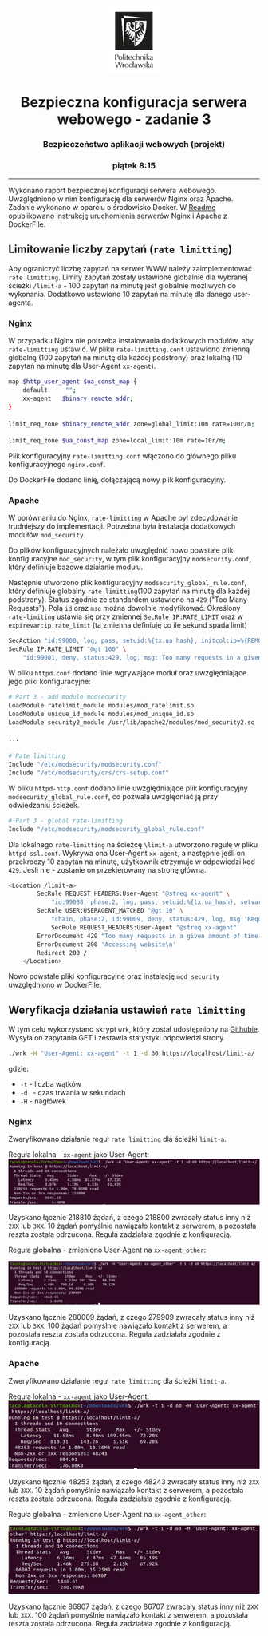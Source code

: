 <p align="center">
    <img width="20%" src="..\Logo\logo-pwr.png">
    <h1 align="center">Bezpieczna konfiguracja serwera webowego - zadanie 3</h1>
    <h3 align="center">Bezpieczeństwo aplikacji webowych (projekt)</h3>
    <h3 align="center">piątek 8:15</h3>
</p>

---

Wykonano raport bezpiecznej konfiguracji serwera webowego. Uwzględniono w nim konfigurację dla serwerów Nginx oraz Apache. Zadanie wykonano w oparciu o środowisko Docker. W [Readme](../Bezpieczna_konfig_serwera/infrastructure/Readme.md) opublikowano instrukcję uruchomienia serwerów Nginx i Apache z DockerFile.

## Limitowanie liczby zapytań (`rate limitting`)

Aby ograniczyć liczbę zapytań na serwer WWW należy zaimplementować `rate limitting`. Limity zapytań zostały ustawione globalnie dla wybranej ścieżki `/limit-a` - 100 zapytań na minutę jest globalnie możliwych do wykonania. Dodatkowo ustawiono 10 zapytań na minutę dla danego user-agenta.

### Nginx

W przypadku Nginx nie potrzeba instalowania dodatkowych modułów, aby `rate-limitting` ustawić. W pliku `rate-limitting.conf` ustawiono zmienną globalną (100 zapytań na minutę dla każdej podstrony) oraz lokalną (10 zapytań na minutę dla User-Agent `xx-agent`).

```bash
map $http_user_agent $ua_const_map {
    default     "";
    xx-agent   $binary_remote_addr;
}

limit_req_zone $binary_remote_addr zone=global_limit:10m rate=100r/m;

limit_req_zone $ua_const_map zone=local_limit:10m rate=10r/m;
```

Plik konfiguracyjny `rate-limitting.conf` włączono do głównego pliku konfiguracyjnego `nginx.conf`.

Do DockerFile dodano linię, dołączającą nowy plik konfiguracyjny.

### Apache

W porównaniu do Nginx, `rate-limitting` w Apache był zdecydowanie trudniejszy do implementacji. Potrzebna była instalacja dodatkowych modułów `mod_security`.

Do plików konfiguracyjnych należało uwzględnić nowo powstałe pliki konfiguracyjne `mod_security`, w tym plik konfiguracyjny `modsecurity.conf`, który definiuje bazowe działanie modułu.

Następnie utworzono plik konfiguracyjny  `modsecurity_global_rule.conf`, który definiuje globalny `rate-limitting`(100 zapytań na minutę dla każdej podstrony). Status zgodnie ze standardem ustawiono na `429` ("Too Many Requests"). Pola `id` oraz `msg` można dowolnie modyfikować. Określony `rate-limiting` ustawia się przy zmiennej `SecRule IP:RATE_LIMIT` oraz w `expirevar:ip.rate_limit` (ta zmienna definiuję co ile sekund spada limit)

```bash
SecAction "id:99000, log, pass, setuid:%{tx.ua_hash}, initcol:ip=%{REMOTE_ADDR}, setvar:ip.rate_limit=+1, expirevar:ip.rate_limit=60"
SecRule IP:RATE_LIMIT "@gt 100" \
    "id:99001, deny, status:429, log, msg:'Too many requests in a given amount of time!'"
```

W pliku `httpd.conf` dodano linie wgrywające moduł oraz uwzględniające jego pliki konfiguracyjne:
```bash
# Part 3 - add module modsecurity
LoadModule ratelimit_module modules/mod_ratelimit.so
LoadModule unique_id_module modules/mod_unique_id.so
LoadModule security2_module /usr/lib/apache2/modules/mod_security2.so

...

# Rate limitting 
Include "/etc/modsecurity/modsecurity.conf"
Include "/etc/modsecurity/crs/crs-setup.conf"
```

W pliku `httpd-http.conf` dodano linie uwzględniające plik konfiguracyjny `modsecurity_global_rule.conf`, co pozwala uwzględniać ją przy odwiedzaniu ścieżek.

```bash
# Part 3 - global rate-limitting
Include "/etc/modsecurity/modsecurity_global_rule.conf"
```

Dla lokalnego `rate-limitting` na ścieżcę `\limit-a` utworzono regułę w pliku `httpd-ssl.conf`. Wykrywa ona User-Agent `xx-agent`, a następnie jeśli on przekroczy 10 zapytań na minutę, użytkownik otrzymuje w odpowiedzi kod `429`. Jeśli nie - zostanie on przekierowany na stronę główną.

```bash
<Location /limit-a>
        SecRule REQUEST_HEADERS:User-Agent "@streq xx-agent" \
            "id:99008, phase:2, log, pass, setuid:%{tx.ua_hash}, setvar:user.useragent_matched=+1, expirevar:user.useragent_matched=60"
        SecRule USER:USERAGENT_MATCHED "@gt 10" \
            "chain, phase:2, id:99009, deny, status:429, log, msg:'Request blocked for specific User-Agent'" 
            SecRule REQUEST_HEADERS:User-Agent "@streq xx-agent"
        ErrorDocument 429 "Too many requests in a given amount of time!"
        ErrorDocument 200 'Accessing website\n'
        Redirect 200 /
    </Location>
```

Nowo powstałe pliki konfiguracyjne oraz instalację `mod_security` uwzględniono w DockerFile.

## Weryfikacja działania ustawień `rate limitting`

W tym celu wykorzystano skrypt `wrk`, który został udostępniony na [Githubie](https://github.com/wg/wrk).
Wysyła on zapytania GET i zestawia statystyki odpowiedzi strony.

```bash
./wrk -H "User-Agent: xx-agent" -t 1 -d 60 https://localhost/limit-a/
```
gdzie:
 - `-t` - liczba wątków
 - `-d ` - czas trwania w sekundach
 - `-H` - nagłówek


### Nginx

Zweryfikowano działanie reguł `rate limitting` dla ścieżki `limit-a`.

Reguła lokalna - `xx-agent` jako User-Agent:
![lok](/Bezpieczna_konfig_serwera/infrastructure/Images/limit-a-useragent-nginx.PNG)

Uzyskano łącznie 218810 żądań, z czego 218800 zwracały status inny niż `2XX` lub `3XX`. 10 żądań pomyślnie nawiązało kontakt z serwerem, a pozostała reszta została odrzucona. Reguła zadziałała zgodnie z konfiguracją.

Reguła globalna - zmieniono User-Agent na `xx-agent_other`:

![glob](/Bezpieczna_konfig_serwera/infrastructure/Images/limit-a-nginx.PNG)

Uzyskano łącznie 280009 żądań, z czego 279909 zwracały status inny niż `2XX` lub `3XX`. 100 żądań pomyślnie nawiązało kontakt z serwerem, a pozostała reszta została odrzucona. Reguła zadziałała zgodnie z konfiguracją.

### Apache

Zweryfikowano działanie reguł `rate limitting` dla ścieżki `limit-a`.

Reguła lokalna - `xx-agent` jako User-Agent:
![loka](/Bezpieczna_konfig_serwera/infrastructure/Images/limit-a-useragent-apache.PNG)

Uzyskano łącznie 48253 żądań, z czego 48243 zwracały status inny niż `2XX` lub `3XX`. 10 żądań pomyślnie nawiązało kontakt z serwerem, a pozostała reszta została odrzucona. Reguła zadziałała zgodnie z konfiguracją.

Reguła globalna - zmieniono User-Agent na `xx-agent_other`:

![globa](/Bezpieczna_konfig_serwera/infrastructure/Images/limit-a-apache.PNG)

Uzyskano łącznie 86807 żądań, z czego 86707 zwracały status inny niż `2XX` lub `3XX`. 100 żądań pomyślnie nawiązało kontakt z serwerem, a pozostała reszta została odrzucona. Reguła zadziałała zgodnie z konfiguracją.
